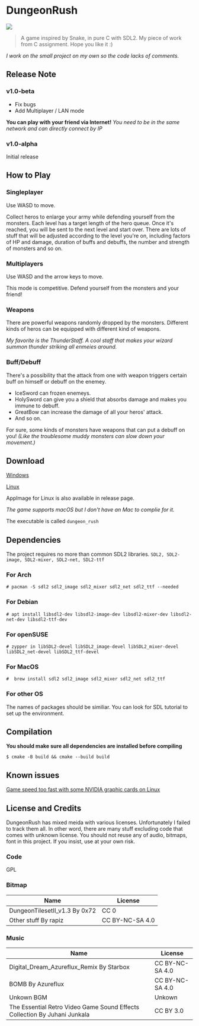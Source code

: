 # DungeonRush
![](screenshot.gif)
>A game inspired by Snake, in pure C with SDL2.
>My piece of work from C assignment. Hope you like it :)

*I work on the small project on my own so the code lacks of comments.*
## Release Note

### v1.0-beta
- Fix bugs
- Add Multiplayer / LAN mode

**You can play with your friend via Internet!**
*You need to be in the same network and can directly connect by IP*

### v1.0-alpha

Initial release

## How to Play

### Singleplayer

Use WASD to move.

Collect heros to enlarge your army while defending yourself from the monsters. Each level has a target length of the hero queue. Once it's reached, you will be sent to the next level and start over. There are lots of stuff that will be adjusted according to the level you're on, including factors of HP and damage, duration of buffs and debuffs, the number and strength of monsters and so on.

### Multiplayers
Use WASD and the arrow keys to move.

This mode is competitive. Defend yourself from the monsters and your friend!

### Weapons

There are powerful weapons randomly dropped by the monsters. Different kinds of heros can be equipped with different kind of weapons.

*My favorite is the ThunderStaff. A cool staff that makes your wizard summon thunder striking all enmeies around.*

### Buff/Debuff

There's a possibility that the attack from one with weapon triggers certain buff on himself or debuff on the enemey.

- IceSword can frozen enemeys.
- HolySword can give you a shield that absorbs damage and makes you immune to debuff.
- GreatBow can increase the damage of all your heros' attack.
- And so on.

For sure, some kinds of monsters have weapons that can put a debuff on you! *(Like the troublesome muddy monsters can slow down your movement.)*


## Download

[Windows](https://github.com/Rapiz1/DungeonRush/releases/download/v1.0-alpha/DungeonRush-v1.0-alpha-win32.zip)

[Linux](https://github.com/Rapiz1/DungeonRush/releases/download/v1.0-alpha/DungeonRush-v1.0-alpha-linux.zip)

AppImage for Linux is also available in release page.

*The game supports macOS but I don't have an Mac to complie for it.*

The executable is called `dungeon_rush`

## Dependencies
The project requires no more than common SDL2 libraries.
`SDL2, SDL2-image, SDL2-mixer, SDL2-net, SDL2-ttf`
### For Arch
```
# pacman -S sdl2 sdl2_image sdl2_mixer sdl2_net sdl2_ttf --needed
```
### For Debian

```
# apt install libsdl2-dev libsdl2-image-dev libsdl2-mixer-dev libsdl2-net-dev libsdl2-ttf-dev
```

### For openSUSE

```
# zypper in libSDL2-devel libSDL2_image-devel libSDL2_mixer-devel libSDL2_net-devel libSDL2_ttf-devel
```

### For MacOS

```
#  brew install sdl2 sdl2_image sdl2_mixer sdl2_net sdl2_ttf
```

### For other OS

The names of packages should be similiar. You can look for SDL tutorial to set up the environment.
## Compilation
**You should make sure all dependencies are installed before compiling**
```
$ cmake -B build && cmake --build build
```
## Known issues
[Game speed too fast with some NVIDIA graphic cards on Linux](https://github.com/Rapiz1/DungeonRush/issues/4)
## License and Credits
DungeonRush has mixed meida with 
various licenses. Unfortunately I failed to track them all. In other word, there are many stuff excluding code that comes with unknown license. You should not reuse any of audio, bitmaps, font in this project. If you insist, use at your own risk.
### Code
GPL
### Bitmap
|Name|License|
|----|-------|
|DungeonTilesetII_v1.3 By 0x72|CC 0|
|Other stuff By rapiz|CC BY-NC-SA 4.0|
### Music
|Name|License|
|----|-------|
|Digital_Dream_Azureflux_Remix By Starbox|CC BY-NC-SA 4.0|
|BOMB By Azureflux|CC BY-NC-SA 4.0|
|Unkown BGM|Unkown|
|The Essential Retro Video Game Sound Effects Collection By Juhani Junkala |CC BY 3.0|
